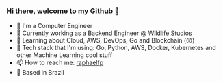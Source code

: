 ### Hi there, welcome to my Github 👋

- 📖 I'm a Computer Engineer
- 🔭 Currently working as a Backend Engineer @ [Wildlife Studios](https://wildlifestudios.com/)
- 🌱 Learning about Cloud, AWS, DevOps, Go and Blockchain (😲)
- 🚀 Tech stack that I'm using: Go, Python, AWS, Docker, Kubernetes and other Machine Learning cool stuff
- 📫 How to reach me: [raphaelfp](https://linkedin.com/in/raphaelfp)
- 🏡 Based in Brazil
